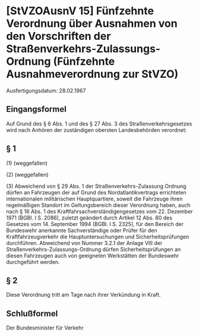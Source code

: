 # [StVZOAusnV 15] Fünfzehnte Verordnung über Ausnahmen von den Vorschriften der Straßenverkehrs-Zulassungs-Ordnung  (Fünfzehnte Ausnahmeverordnung zur StVZO)

Ausfertigungsdatum: 28.02.1967

 

## Eingangsformel

Auf Grund des § 6 Abs. 1 und des § 27 Abs. 3 des Straßenverkehrsgesetzes wird nach Anhören der zuständigen obersten Landesbehörden verordnet:


## § 1

(1) (weggefallen)

(2) (weggefallen)

(3) Abweichend von § 29 Abs. 1 der Straßenverkehrs-Zulassung Ordnung dürfen an Fahrzeugen der auf Grund des Nordatlantikvertrags errichteten internationalen militärischen Hauptquartiere, soweit die Fahrzeuge ihren regelmäßigen Standort im Geltungsbereich dieser Verordnung haben, auch nach § 16 Abs. 1 des Kraftfahrsachverständigengesetzes vom 22. Dezember 1971 (BGBl. I S. 2086), zuletzt geändert durch Artikel 12 Abs. 80 des Gesetzes vom 14. September 1994 (BGBl. I S. 2325), für den Bereich der Bundeswehr anerkannte Sachverständige oder Prüfer für den Kraftfahrzeugverkehr die Hauptuntersuchungen und Sicherheitsprüfungen durchführen. Abweichend von Nummer 3.2.1 der Anlage VIII der Straßenverkehrs-Zulassungs-Ordnung dürfen Sicherheitsprüfungen an diesen Fahrzeugen auch von geeigneten Werkstätten der Bundeswehr durchgeführt werden.


## § 2

Diese Verordnung tritt am Tage nach ihrer Verkündung in Kraft.


## Schlußformel

Der Bundesminister für Verkehr
